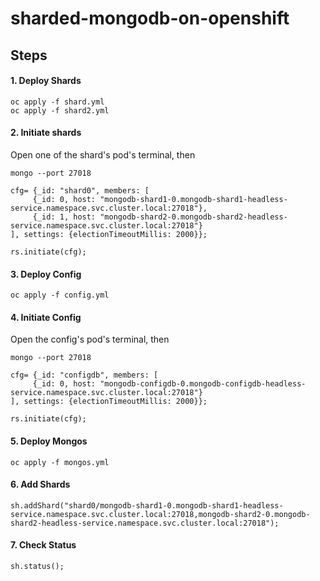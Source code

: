 # sharded-mongodb-on-openshift

## Steps

#### 1. Deploy Shards 

```
oc apply -f shard.yml
oc apply -f shard2.yml
```

#### 2. Initiate shards

Open one of the shard's pod's terminal, then

```
mongo --port 27018

cfg= {_id: "shard0", members: [
     {_id: 0, host: "mongodb-shard1-0.mongodb-shard1-headless-service.namespace.svc.cluster.local:27018"},
     {_id: 1, host: "mongodb-shard2-0.mongodb-shard2-headless-service.namespace.svc.cluster.local:27018"}
], settings: {electionTimeoutMillis: 2000}};

rs.initiate(cfg);
```

#### 3. Deploy Config 

```
oc apply -f config.yml

```

#### 4. Initiate Config

Open the config's pod's terminal, then

```
mongo --port 27018

cfg= {_id: "configdb", members: [
     {_id: 0, host: "mongodb-configdb-0.mongodb-configdb-headless-service.namespace.svc.cluster.local:27018"}
], settings: {electionTimeoutMillis: 2000}};

rs.initiate(cfg);
```

#### 5. Deploy Mongos

```
oc apply -f mongos.yml
```

#### 6. Add Shards

```
sh.addShard("shard0/mongodb-shard1-0.mongodb-shard1-headless-service.namespace.svc.cluster.local:27018,mongodb-shard2-0.mongodb-shard2-headless-service.namespace.svc.cluster.local:27018");

```

#### 7. Check Status

```
sh.status();
```






